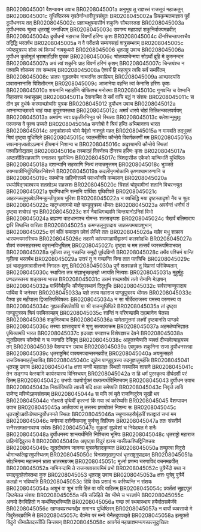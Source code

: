 BR0208045001	वैशम्पायन उवाच
BR0208045001a	अनुभूय तु राज्ञस्तं राजसूयं महाक्रतुम्
BR0208045001c	युधिष्ठिरस्य नृपतेर्गान्धारीपुत्रसंयुतः
BR0208045002a	प्रियकृन्मतमाज्ञाय पूर्वं दुर्योधनस्य तत्
BR0208045002c	प्रज्ञाचक्षुषमासीनं शकुनिः सौबलस्तदा
BR0208045003a	दुर्योधनवचः श्रुत्वा धृतराष्ट्रं जनाधिपम्
BR0208045003c	उपगम्य महाप्राज्ञं शकुनिर्वाक्यमब्रवीत्
BR0208045004a	दुर्योधनो महाराज विवर्णो हरिणः कृशः
BR0208045004c	दीनश्चिन्तापरश्चैव तद्विद्धि भरतर्षभ
BR0208045005a	न वै परीक्षसे सम्यगसह्यं शत्रुसम्भवम्
BR0208045005c	ज्येष्ठपुत्रस्य शोकं त्वं किमर्थं नावबुध्यसे
BR0208045006	धृतराष्ट्र उवाच
BR0208045006a	दुर्योधन कुतोमूलं भृशमार्तोऽसि पुत्रक
BR0208045006c	श्रोतव्यश्चेन्मया सोऽर्थो ब्रूहि मे कुरुनन्दन
BR0208045007a	अयं त्वां शकुनिः प्राह विवर्णं हरिणं कृशम्
BR0208045007c	चिन्तयंश्च न पश्यामि शोकस्य तव सम्भवम्
BR0208045008a	ऐश्वर्यं हि महत्पुत्र त्वयि सर्वं समर्पितम्
BR0208045008c	भ्रातरः सुहृदश्चैव नाचरन्ति तवाप्रियम्
BR0208045009a	आच्छादयसि प्रावारानश्नासि पिशितौदनम्
BR0208045009c	आजानेया वहन्ति त्वां केनासि हरिणः कृशः
BR0208045010a	शयनानि महार्हाणि योषितश्च मनोरमाः
BR0208045010c	गुणवन्ति च वेश्मानि विहाराश्च यथासुखम्
BR0208045011a	देवानामिव ते सर्वं वाचि बद्धं न संशयः
BR0208045011c	स दीन इव दुर्धर्षः कस्माच्छोचसि पुत्रक
BR0208045012	दुर्योधन उवाच
BR0208045012a	अश्नाम्याच्छादये चाहं यथा कुपुरुषस्तथा
BR0208045012c	अमर्षं धारये चोग्रं तितिक्षन्कालपर्ययम्
BR0208045013a	अमर्षणः स्वाः प्रकृतीरभिभूय परे स्थिताः
BR0208045013c	क्लेशान्मुमुक्षुः परजान्स वै पुरुष उच्यते
BR0208045014a	सन्तोषो वै श्रियं हन्ति अभिमानश्च भारत
BR0208045014c	अनुक्रोशभये चोभे यैर्वृतो नाश्नुते महत्
BR0208045015a	न मामवति तद्भुक्तं श्रियं दृष्ट्वा युधिष्ठिरे
BR0208045015c	ज्वलन्तीमिव कौन्तेये विवर्णकरणीं मम
BR0208045016a	सपत्नानृध्यतोऽऽत्मानं हीयमानं निशाम्य च
BR0208045016c	अदृश्यामपि कौन्तेये स्थितां पश्यन्निवोद्यताम्
BR0208045016e	तस्मादहं विवर्णश्च दीनश्च हरिणः कृशः
BR0208045017a	अष्टाशीतिसहस्राणि स्नातका गृहमेधिनः
BR0208045017c	त्रिंशद्दासीक एकैको यान्बिभर्ति युधिष्ठिरः
BR0208045018a	दशान्यानि सहस्राणि नित्यं तत्रान्नमुत्तमम्
BR0208045018c	भुञ्जते रुक्मपात्रीभिर्युधिष्ठिरनिवेशने
BR0208045019a	कदलीमृगमोकानि कृष्णश्यामारुणानि च
BR0208045019c	काम्बोजः प्राहिणोत्तस्मै परार्ध्यानपि कम्बलान्
BR0208045020a	रथयोषिद्गवाश्वस्य शतशोऽथ सहस्रशः
BR0208045020c	त्रिंशतं चोष्ट्रवामीनां शतानि विचरन्त्युत
BR0208045021a	पृथग्विधानि रत्नानि पार्थिवाः पृथिवीपते
BR0208045021c	आहरन्क्रतुमुख्येऽस्मिन्कुन्तीपुत्राय भूरिशः
BR0208045022a	न क्वचिद्धि मया दृष्टस्तादृशो नैव च श्रुतः
BR0208045022c	यादृग्धनागमो यज्ञे पाण्डुपुत्रस्य धीमतः
BR0208045023a	अपर्यन्तं धनौघं तं दृष्ट्वा शत्रोरहं नृप
BR0208045023c	शर्म नैवाधिगच्छामि चिन्तयानोऽनिशं विभो
BR0208045024a	ब्राह्मणा वाटधानाश्च गोमन्तः शतसङ्घशः
BR0208045024c	त्रैखर्वं बलिमादाय द्वारि तिष्ठन्ति वारिताः
BR0208045025a	कमण्डलूनुपादाय जातरूपमयाञ्शुभान्
BR0208045025c	एवं बलिं समादाय प्रवेशं लेभिरे ततः
BR0208045026a	यन्नैव मधु शक्राय धारयन्त्यमरस्त्रियः
BR0208045026c	तदस्मै कांस्यमाहार्षीद्वारुणं कलशोदधिः
BR0208045027a	शैक्यं रुक्मसहस्रस्य बहुरत्नविभूषितम्
BR0208045027c	दृष्ट्वा च मम तत्सर्वं ज्वररूपमिवाभवत्
BR0208045028a	गृहीत्वा तत्तु गच्छन्ति समुद्रौ पूर्वदक्षिणौ
BR0208045028c	तथैव पश्चिमं यान्ति गृहीत्वा भरतर्षभ
BR0208045029a	उत्तरं तु न गच्छन्ति विना तात पतत्रिभिः
BR0208045029c	इदं चाद्भुतमत्रासीत्तन्मे निगदतः शृणु
BR0208045030a	पूर्णे शतसहस्रे तु विप्राणां परिविष्यताम्
BR0208045030c	स्थापिता तत्र संज्ञाभूच्छङ्खो ध्मायति नित्यशः
BR0208045031a	मुहुर्मुहुः प्रणदतस्तस्य शङ्खस्य भारत
BR0208045031c	उत्तमं शब्दमश्रौषं ततो रोमाणि मेऽहृषन्
BR0208045032a	पार्थिवैर्बहुभिः कीर्णमुपस्थानं दिदृक्षुभिः
BR0208045032c	सर्वरत्नान्युपादाय पार्थिवा वै जनेश्वर
BR0208045033a	यज्ञे तस्य महाराज पाण्डुपुत्रस्य धीमतः
BR0208045033c	वैश्या इव महीपाला द्विजातिपरिवेषकाः
BR0208045034a	न सा श्रीर्देवराजस्य यमस्य वरुणस्य वा
BR0208045034c	गुह्यकाधिपतेर्वापि या श्री राजन्युधिष्ठिरे
BR0208045035a	तां दृष्ट्वा पाण्डुपुत्रस्य श्रियं परमिकामहम्
BR0208045035c	शान्तिं न परिगच्छामि दह्यमानेन चेतसा
BR0208045036	शकुनिरुवाच
BR0208045036a	यामेतामुत्तमां लक्ष्मीं दृष्टवानसि पाण्डवे
BR0208045036c	तस्याः प्राप्तावुपायं मे शृणु सत्यपराक्रम
BR0208045037a	अहमक्षेष्वभिज्ञातः पृथिव्यामपि भारत
BR0208045037c	हृदयज्ञः पणज्ञश्च विशेषज्ञश्च देवने
BR0208045038a	द्यूतप्रियश्च कौन्तेयो न च जानाति देवितुम्
BR0208045038c	आहूतश्चैष्यति व्यक्तं दीव्यावेत्याह्वयस्व तम्
BR0208045039	वैशम्पायन उवाच
BR0208045039a	एवमुक्तः शकुनिना राजा दुर्योधनस्तदा
BR0208045039c	धृतराष्ट्रमिदं वाक्यमपदान्तरमब्रवीत्
BR0208045040a	अयमुत्सहते राजञ्श्रियमाहर्तुमक्षवित्
BR0208045040c	द्यूतेन पाण्डुपुत्रस्य तदनुज्ञातुमर्हसि
BR0208045041	धृतराष्ट्र उवाच
BR0208045041a	क्षत्ता मन्त्री महाप्राज्ञः स्थितो यस्यास्मि शासने
BR0208045041c	तेन सङ्गम्य वेत्स्यामि कार्यस्यास्य विनिश्चयम्
BR0208045042a	स हि धर्मं पुरस्कृत्य दीर्घदर्शी परं हितम्
BR0208045042c	उभयोः पक्षयोर्युक्तं वक्ष्यत्यर्थविनिश्चयम्
BR0208045043	दुर्योधन उवाच
BR0208045043a	निवर्तयिष्यति त्वासौ यदि क्षत्ता समेष्यति
BR0208045043c	निवृत्ते त्वयि राजेन्द्र मरिष्येऽहमसंशयम्
BR0208045044a	स मयि त्वं मृते राजन्विदुरेण सुखी भव
BR0208045044c	भोक्ष्यसे पृथिवीं कृत्स्नां किं मया त्वं करिष्यसि
BR0208045045	वैशम्पायन उवाच
BR0208045045a	आर्तवाक्यं तु तत्तस्य प्रणयोक्तं निशम्य सः
BR0208045045c	धृतराष्ट्रोऽब्रवीत्प्रेष्यान्दुर्योधनमते स्थितः
BR0208045046a	स्थूणासहस्रैर्बृहतीं शतद्वारां सभां मम
BR0208045046c	मनोरमां दर्शनीयामाशु कुर्वन्तु शिल्पिनः
BR0208045047a	ततः संस्तीर्य रत्नैस्तामक्षानावाप्य सर्वशः
BR0208045047c	सुकृतां सुप्रवेशां च निवेदयत मे शनैः
BR0208045048a	दुर्योधनस्य शान्त्यर्थमिति निश्चित्य भूमिपः
BR0208045048c	धृतराष्ट्रो महाराज प्राहिणोद्विदुराय वै
BR0208045049a	अपृष्ट्वा विदुरं ह्यस्य नासीत्कश्चिद्विनिश्चयः
BR0208045049c	द्यूतदोषांश्च जानन्स पुत्रस्नेहादकृष्यत
BR0208045050a	तच्छ्रुत्वा विदुरो धीमान्कलिद्वारमुपस्थितम्
BR0208045050c	विनाशमुखमुत्पन्नं धृतराष्ट्रमुपाद्रवत्
BR0208045051a	सोऽभिगम्य महात्मानं भ्राता भ्रातरमग्रजम्
BR0208045051c	मूर्ध्ना प्रणम्य चरणाविदं वचनमब्रवीत्
BR0208045052a	नाभिनन्दामि ते राजन्व्यवसायमिमं प्रभो
BR0208045052c	पुत्रैर्भेदो यथा न स्याद्द्यूतहेतोस्तथा कुरु
BR0208045053	धृतराष्ट्र उवाच
BR0208045053a	क्षत्तः पुत्रेषु पुत्रैर्मे कलहो न भविष्यति
BR0208045053c	दिवि देवाः प्रसादं नः करिष्यन्ति न संशयः
BR0208045054a	अशुभं वा शुभं वापि हितं वा यदि वाहितम्
BR0208045054c	प्रवर्ततां सुहृद्द्यूतं दिष्टमेतन्न संशयः
BR0208045055a	मयि सन्निहिते चैव भीष्मे च भरतर्षभे
BR0208045055c	अनयो दैवविहितो न कथंचिद्भविष्यति
BR0208045056a	गच्छ त्वं रथमास्थाय हयैर्वातसमैर्जवे
BR0208045056c	खाण्डवप्रस्थमद्यैव समानय युधिष्ठिरम्
BR0208045057a	न वार्यो व्यवसायो मे विदुरैतद्ब्रवीमि ते
BR0208045057c	दैवमेव परं मन्ये येनैतदुपपद्यते
BR0208045058a	इत्युक्तो विदुरो धीमान्नैतदस्तीति चिन्तयन्
BR0208045058c	आपगेयं महाप्राज्ञमभ्यगच्छत्सुदुःखितः
